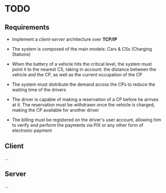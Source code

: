 # TODO

## Requirements

- Implement a _client-server_ architecture over **TCP/IP**

- The system is composed of the main models: Cars & CSs (Charging Stations)

- When the battery of a vehicle hits the critical level, the system must
  point it to the nearest CS, taking in account: the distance between the
  vehicle and the CP, as well as the current occupation of the CP

- The system must distribute the demand across the CPs to reduce the waiting
  time of the drivers

- The driver is capable of making a reservation of a CP before he arrives
  at it. The reservation must be withdrawn once the vehicle is charged, making
  the CP available for another driver

- The billing must be registered on the driver's user account, allowing him to verify and
  perform the payments via PIX or any other form of electronic payment

## Client

...

## Server

...

